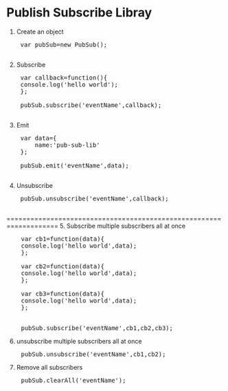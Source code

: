 Publish Subscribe Libray
======================================================
1. Create an object
    <pre>
    var pubSub=new PubSub();
    </pre>
2. Subscribe

    <pre>
    var callback=function(){
    console.log('hello world');
    };

    pubSub.subscribe('eventName',callback);
    </pre>

3. Emit

    <pre>
    var data={
        name:'pub-sub-lib'
    };

    pubSub.emit('eventName',data);
    </pre>

4. Unsubscribe

    <pre>
    pubSub.unsubscribe('eventName',callback);
    </pre>

===================================================================
5. Subscribe multiple subscribers all at once

<pre>
    var cb1=function(data){
    console.log('hello world',data);
    };

    var cb2=function(data){
    console.log('hello world',data);
    };

    var cb3=function(data){
    console.log('hello world',data);
    };


    pubSub.subscribe('eventName',cb1,cb2,cb3);
</pre>

6. unsubscribe multiple subscribers all at once

<pre>
    pubSub.unsubscribe('eventName',cb1,cb2);
</pre>

7. Remove all subscribers

<pre>
    pubSub.clearAll('eventName');
</pre>
